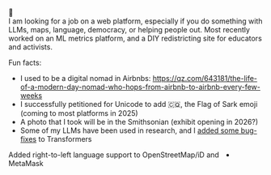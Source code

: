 👋 <br/>
 I am looking for a job on a web platform, especially if you do something with LLMs, maps, language, democracy, or helping people out.
 Most recently worked on an ML metrics platform, and a DIY redistricting site for educators and activists.

Fun facts:
 - I used to be a digital nomad in Airbnbs: https://qz.com/643181/the-life-of-a-modern-day-nomad-who-hops-from-airbnb-to-airbnb-every-few-weeks
 - I successfully petitioned for Unicode to add 🇨🇶, the Flag of Sark emoji (coming to most platforms in 2025)
 - A photo that I took will be in the Smithsonian (exhibit opening in 2026?)
 - Some of my LLMs have been used in research, and I [added some bug-fixes](https://github.com/huggingface/transformers/pulls?q=is%3Apr+author%3Amapmeld+is%3Aclosed) to Transformers
<li dir="rtl">Added right-to-left language support to OpenStreetMap/iD and MetaMask
</li>
